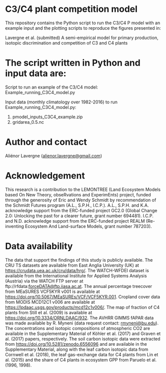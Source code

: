 # C3/C4 plant competition model

This repository contains the Python script to run the C3/C4 P model with an example input and the plotting scripts to reproduce the figures presented in:

Lavergne et al. (submitted) A semi-empirical model for primary production, isotopic discrimination and competition of C3 and C4 plants


# The script written in Python and input data are:

Script to run an example of the C3/C4 model:  Example_running_C3C4_model.py 

Input data (monthly climatology over 1982-2016) to run Example_running_C3C4_model.py:  
  1) pmodel_inputs_C3C4_example.zip  
  2) gridarea_0.5.nc


# Author and contact

Aliénor Lavergne (alienor.lavergne@gmail.com)


# Acknowledgement

This research is a contribution to the LEMONTREE (Land Ecosystem Models based On New Theory, obseRvations and ExperimEnts) project, funded through the generosity of Eric and Wendy Schmidt by recommendation of the Schmidt Futures program (A.L., S.P.H., I.C.P.). A.L., S.P.H. and K.A. acknowledge support from the ERC-funded project GC2.0 (Global Change 2.0: Unlocking the past for a clearer future, grant number 694481). I.C.P. and N.D. acknowledge support from the ERC-funded project REALM (Re-inventing Ecosystem And Land-surface Models, grant number 787203). 


# Data availability

The data that support the findings of this study is publicly available. The CRU TS datasets are available from East Anglia University (UK) at https://crudata.uea.ac.uk/cru/data/hrg/. The WATCH-WFDEI dataset is available from the International Institute for Applied Systems Analysis (Austria) via the WATCH FTP server at ftp://rfdata:forceDATA@ftp.iiasa.ac.at. The annual percentage treecover from MEaSURES VCF5KYR v001 is available at https://doi.org/10.5067/MEaSUREs/VCF/VCF5KYR.001. Cropland cover data from MODIS MCD12C1 v006 are available at https://lpdaac.usgs.gov/products/mcd12c1v006/. The map of fraction of C4 plants from Still et al. (2009) is available at https://doi.org/10.3334/ORNLDAAC/932. The AVHRR GIMMS fAPAR data was made available by R. Myneni (data request contact: rmyneni@bu.edu). The concentrations and isotopic compositions of atmospheric CO2 are available in the Supplementary Material of Köhler et al. (2017) and Graven et al. (2017) papers, respectively. The soil carbon isotopic data were extracted from https://doi.org/10.5281/zenodo.6556096 and are available in the Supplementary Material, along with the leaf carbon isotopic data from Cornwell et al. (2018), the leaf gas-exchange data for C4 plants from Lin et al. (2015) and the share of C4 plants in ecosystem GPP from Paruelo et al. (1996, 1998).


